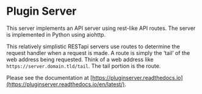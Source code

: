 # Plugin Server

This server implements an API server using rest-like API routes. The server is implemented
in Python using aiohttp.

This relatively simplistic RESTapi servers use routes to determine the request handler when a request
is made. A route is simply the ‘tail’ of the web address being requested.
Think of a web address like `https://server.domain.tld/tail`. The tail portion is the route.

Please see the documentation at [https://pluginserver.readthedocs.io](https://pluginserver.readthedocs.io/en/latest/). 

